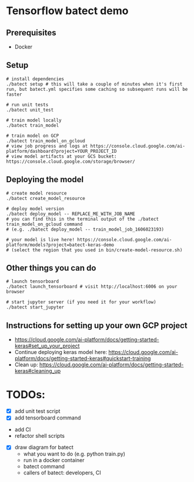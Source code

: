 # Tensorflow batect demo

## Prerequisites

- Docker

## Setup

```shell script
# install dependencies
./batect setup # this will take a couple of minutes when it's first run, but batect.yml specifies some caching so subsequent runs will be faster 

# run unit tests
./batect unit_test

# train model locally
./batect train_model

# train model on GCP
./batect train_model_on_gcloud
# view job progress and logs at https://console.cloud.google.com/ai-platform/dashboard?project=YOUR_PROJECT_ID
# view model artifacts at your GCS bucket: https://console.cloud.google.com/storage/browser/
```

## Deploying the model

```shell script
# create model resource
./batect create_model_resource

# deploy model version
./batect deploy_model -- REPLACE_ME_WITH_JOB_NAME 
# you can find this in the terminal output of the ./batect train_model_on_gcloud command 
# (e.g. ./batect deploy_model -- train_model_job_1606023193)

# your model is live here! https://console.cloud.google.com/ai-platform/models?project=batect-keras-demo 
# (select the region that you used in bin/create-model-resource.sh)  
```

## Other things you can do 
```shell script
# launch tensorboard
./batect launch_tensorboard # visit http://localhost:6006 on your browser

# start jupyter server (if you need it for your workflow)
./batect start_jupyter
```


## Instructions for setting up your own GCP project
- https://cloud.google.com/ai-platform/docs/getting-started-keras#set_up_your_project
- Continue deploying keras model here: https://cloud.google.com/ai-platform/docs/getting-started-keras#quickstart-training
- Clean up: https://cloud.google.com/ai-platform/docs/getting-started-keras#cleaning_up


# TODOs:
- [x] add unit test script
- [x] add tensorboard command
- add CI
- refactor shell scripts
- [x] draw diagram for batect
    - what you want to do (e.g. python train.py)
    - run in a docker container
    - batect command
    - callers of batect: developers, CI
